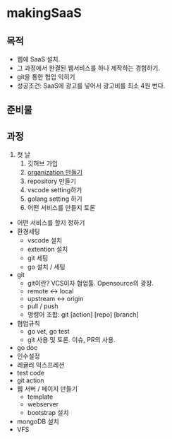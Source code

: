 # makingSaaS
## 목적
- 웹에 SaaS 설치.
- 그 과정에서 완결된 웹서비스를 하나 제작하는 경험하기.
- git을 통한 협업 익히기
- 성공조건: SaaS에 광고를 넣어서 광고비를 최소 4원 번다.
## 준비물
## 과정
1. 첫 날
    1. 깃허브 가입
    1. [organization 만들기](/docs/GitHub_organization.md)
    1. repository 만들기
    1. vscode setting하기
    1. golang setting 하기
    1. 어떤 서비스를 만들지 토론
  
- 어떤 서비스를 할지 정하기
- 환경세팅
  - vscode 설치
  - extention 설치
  - git 세팅
  - go 설치 / 세팅
- git
  - git이란? VCS이자 협업툴. Opensource의 광장.
  - remote <-> local
  - upstream <-> origin
  - pull / push
  - 명령어 조합: git [action] [repo] [branch]
- 협업규칙
  - go vet, go test
  - git 사용 및 토론. 이슈, PR의 사용.
- go doc
- 인수설정
- 레귤러 익스프레션
- test code
- git action
- 웹 서버 / 페이지 만들기
  - template
  - webserver
  - bootstrap 설치
- mongoDB 설치
- VFS
